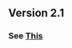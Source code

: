 ## Version 2.1
### See [This](https://github.com/jo-cho/Triple_barrier_trading_method/blob/main/Triple-Barrier-With-Bitcoin.ipynb)

